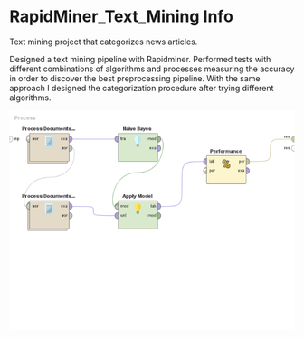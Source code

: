 # RapidMiner_Text_Mining Info
Text mining project that categorizes news articles.

Designed a text mining pipeline with Rapidminer. Performed tests with different combinations of algorithms and processes measuring the accuracy in order to discover the best preprocessing pipeline. With the same approach I designed the categorization procedure after trying different algorithms.

![This is an image](https://github.com/voulgarikos/RapidMiner_Text_Mining/blob/c9f93c889ec8e4f2b77ec1d0de70ee16f9e9af3b/pipeline_design_final.png)

